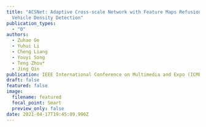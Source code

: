 ```yaml
---
title: "ACSNet: Adaptive Cross-scale Network with Feature Maps Refusion for
  Vehicle Density Detection"
publication_types:
  - "0"
authors:
  - Zuhao Ge
  - Yuhui Li
  - Cheng Liang
  - Youyi Song
  - Teng Zhou*
  - Jing Qin
publication: IEEE International Conference on Multimedia and Expo (ICME) 2021
draft: false
featured: false
image:
  filename: featured
  focal_point: Smart
  preview_only: false
date: 2021-04-17T19:45:09.996Z
---
```

